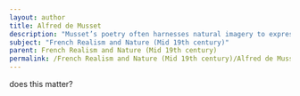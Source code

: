 ```yaml
---
layout: author
title: Alfred de Musset
description: "Musset’s poetry often harnesses natural imagery to express human emotions, bridging the gap between Romanticism and Realist influences."
subject: "French Realism and Nature (Mid 19th century)"
parent: French Realism and Nature (Mid 19th century)
permalink: /French Realism and Nature (Mid 19th century)/Alfred de Musset/
---
```


does this matter?
